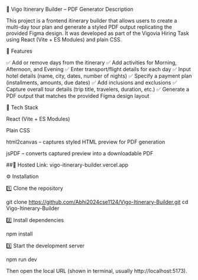 🧳 Vigo Itinerary Builder – PDF Generator
Description

This project is a frontend itinerary builder that allows users to create a multi-day tour plan and generate a styled PDF output replicating the provided Figma design.
It was developed as part of the Vigovia Hiring Task using React (Vite + ES Modules) and plain CSS.

🚀 Features

✅ Add or remove days from the itinerary
✅ Add activities for Morning, Afternoon, and Evening
✅ Enter transport/flight details for each day
✅ Input hotel details (name, city, dates, number of nights)
✅ Specify a payment plan (installments, amounts, due dates)
✅ Add inclusions and exclusions
✅ Capture overall tour details (trip title, travelers, duration, etc.)
✅ Generate a PDF output that matches the provided Figma design layout

🧩 Tech Stack

React (Vite + ES Modules)

Plain CSS

html2canvas – captures styled HTML preview for PDF generation

jsPDF – converts captured preview into a downloadable PDF


##🔗 Hosted Link: vigo-itinerary-builder.vercel.app


⚙️ Installation

1️⃣ Clone the repository

git clone https://github.com/Abhi2024cse1124/Vigo-Itinerary-Builder.git
cd Vigo-Itinerary-Builder


2️⃣ Install dependencies

npm install


3️⃣ Start the development server

npm run dev


Then open the local URL (shown in terminal, usually http://localhost:5173).
